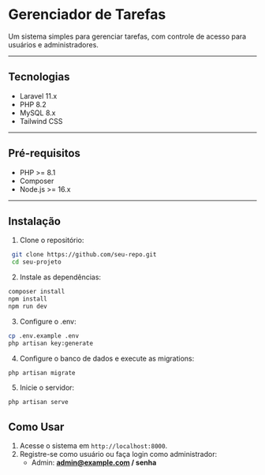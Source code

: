 # Gerenciador de Tarefas

Um sistema simples para gerenciar tarefas, com controle de acesso para usuários e administradores.

---

## Tecnologias

- Laravel 11.x
- PHP 8.2
- MySQL 8.x
- Tailwind CSS

---

## Pré-requisitos

- PHP >= 8.1
- Composer
- Node.js >= 16.x

---
## Instalação

1. Clone o repositório:
  ```bash
   git clone https://github.com/seu-repo.git
   cd seu-projeto
```
2. Instale as dependências:

  ```bash
composer install
npm install
npm run dev
```

3. Configure o .env:

  ```bash
cp .env.example .env
php artisan key:generate
```

4. Configure o banco de dados e execute as migrations:

  ```bash
php artisan migrate
```

5. Inicie o servidor:

  ```bash
php artisan serve
```

## Como Usar

1. Acesse o sistema em `http://localhost:8000`.
2. Registre-se como usuário ou faça login como administrador:
   - Admin: **admin@example.com / senha**
